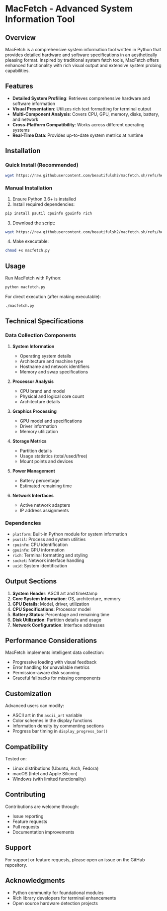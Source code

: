 # MacFetch - Advanced System Information Tool

## Overview

MacFetch is a comprehensive system information tool written in Python that provides detailed hardware and software specifications in an aesthetically pleasing format. Inspired by traditional system fetch tools, MacFetch offers enhanced functionality with rich visual output and extensive system probing capabilities.

## Features

- **Detailed System Profiling**: Retrieves comprehensive hardware and software information
- **Visual Presentation**: Utilizes rich text formatting for terminal output
- **Multi-Component Analysis**: Covers CPU, GPU, memory, disks, battery, and network
- **Cross-Platform Compatibility**: Works across different operating systems
- **Real-Time Data**: Provides up-to-date system metrics at runtime

## Installation

### Quick Install (Recommended)
```bash
wget https://raw.githubusercontent.com/beautifulsh2/macfetch.sh/refs/heads/main/macfetch.py
```

### Manual Installation
1. Ensure Python 3.6+ is installed
2. Install required dependencies:
```bash
pip install psutil cpuinfo gpuinfo rich
```
3. Download the script:
```bash
wget https://raw.githubusercontent.com/beautifulsh2/macfetch.sh/refs/heads/main/macfetch.py
```
4. Make executable:
```bash
chmod +x macfetch.py
```

## Usage

Run MacFetch with Python:
```bash
python macfetch.py
```

For direct execution (after making executable):
```bash
./macfetch.py
```

## Technical Specifications

### Data Collection Components

1. **System Information**
   - Operating system details
   - Architecture and machine type
   - Hostname and network identifiers
   - Memory and swap specifications

2. **Processor Analysis**
   - CPU brand and model
   - Physical and logical core count
   - Architecture details

3. **Graphics Processing**
   - GPU model and specifications
   - Driver information
   - Memory utilization

4. **Storage Metrics**
   - Partition details
   - Usage statistics (total/used/free)
   - Mount points and devices

5. **Power Management**
   - Battery percentage
   - Estimated remaining time

6. **Network Interfaces**
   - Active network adapters
   - IP address assignments

### Dependencies

- `platform`: Built-in Python module for system information
- `psutil`: Process and system utilities
- `cpuinfo`: CPU identification
- `gpuinfo`: GPU information
- `rich`: Terminal formatting and styling
- `socket`: Network interface handling
- `uuid`: System identification

## Output Sections

1. **System Header**: ASCII art and timestamp
2. **Core System Information**: OS, architecture, memory
3. **GPU Details**: Model, driver, utilization
4. **CPU Specifications**: Processor model
5. **Battery Status**: Percentage and remaining time
6. **Disk Utilization**: Partition details and usage
7. **Network Configuration**: Interface addresses

## Performance Considerations

MacFetch implements intelligent data collection:
- Progressive loading with visual feedback
- Error handling for unavailable metrics
- Permission-aware disk scanning
- Graceful fallbacks for missing components

## Customization

Advanced users can modify:
- ASCII art in the `ascii_art` variable
- Color schemes in the display functions
- Information density by commenting sections
- Progress bar timing in `display_progress_bar()`

## Compatibility

Tested on:
- Linux distributions (Ubuntu, Arch, Fedora)
- macOS (Intel and Apple Silicon)
- Windows (with limited functionality)

## Contributing

Contributions are welcome through:
- Issue reporting
- Feature requests
- Pull requests
- Documentation improvements

## Support

For support or feature requests, please open an issue on the GitHub repository.

## Acknowledgments

- Python community for foundational modules
- Rich library developers for terminal enhancements
- Open source hardware detection projects
